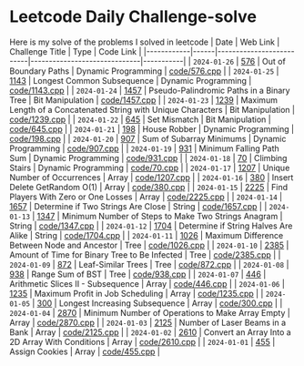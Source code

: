 # Leetcode Daily Challenge-solve
Here is my solve of the problems I solved in leetcode
| Date       |   Web Link  | Challenge Title          | Type                         | Code Link |
|------------|------|--------------------------|------------------------------|-----------|
| `2024-01-26` | [576](https://leetcode.com/problems/out-of-boundary-paths/description/) | Out of Boundary Paths | Dynamic Programming | [code/576.cpp](code/576.cpp) |
| `2024-01-25` | [1143](https://leetcode.com/problems/longest-common-subsequence/description/) | Longest Common Subsequence | Dynamic Programming | [code/1143.cpp](code/1143.cpp) |
| `2024-01-24` | [1457](https://leetcode.com/problems/pseudo-palindromic-paths-in-a-binary-tree/description/) | Pseudo-Palindromic Paths in a Binary Tree | Bit Manipulation | [code/1457.cpp](code/1457.cpp) |
| `2024-01-23` | [1239](https://leetcode.com/problems/maximum-length-of-a-concatenated-string-with-unique-characters/description/) | Maximum Length of a Concatenated String with Unique Characters | Bit Manipulation | [code/1239.cpp](code/1239.cpp) |
| `2024-01-22` | [645](https://leetcode.com/problems/set-mismatch/description/) | Set Mismatch | Bit Manipulation | [code/645.cpp](code/645.cpp) |
| `2024-01-21` | [198](https://leetcode.com/problems/house-robber/description/) | House Robber | Dynamic Programming | [code/198.cpp](code/198.cpp) |
| `2024-01-20` | [907](https://leetcode.com/problems/sum-of-subarray-minimums/description/) | Sum of Subarray Minimums | Dynamic Programming | [code/907.cpp](code/907.cpp) |
| `2024-01-19` | [931](https://leetcode.com/problems/minimum-falling-path-sum/description/) | Minimum Falling Path Sum | Dynamic Programming | [code/931.cpp](code/931.cpp) |
| `2024-01-18` | [70](https://leetcode.com/problems/climbing-stairs/description/) | Climbing Stairs | Dynamic Programming | [code/70.cpp](code/70.cpp) |
| `2024-01-17` | [1207](https://leetcode.com/problems/unique-number-of-occurrences/description/) | Unique Number of Occurrences | Array | [code/1207.cpp](code/1207.cpp) |
| `2024-01-16` | [380](https://leetcode.com/problems/insert-delete-getrandom-o1/description/) | Insert Delete GetRandom O(1) | Array | [code/380.cpp](code/380.cpp) |
| `2024-01-15` | [2225](https://leetcode.com/problems/find-players-with-zero-or-one-losses/description/) | Find Players With Zero or One Losses | Array | [code/2225.cpp](code/2225.cpp) |
| `2024-01-14` | [1657](https://leetcode.com/problems/determine-if-two-strings-are-close/description/) | Determine if Two Strings Are Close | String | [code/1657.cpp](code/1657.cpp) |
| `2024-01-13` | [1347](https://leetcode.com/problems/minimum-number-of-steps-to-make-two-strings-anagram/description/) | Minimum Number of Steps to Make Two Strings Anagram | String | [code/1347.cpp](code/1347.cpp) |
| `2024-01-12` | [1704](https://leetcode.com/problems/determine-if-string-halves-are-alike/) | Determine if String Halves Are Alike | String | [code/1704.cpp](code/1704.cpp) |
| `2024-01-11` | [1026](https://leetcode.com/problems/maximum-difference-between-node-and-ancestor/) | Maximum Difference Between Node and Ancestor | Tree | [code/1026.cpp](code/1026.cpp) |
| `2024-01-10` | [2385](https://leetcode.com/problems/amount-of-time-for-binary-tree-to-be-infected/description/) | Amount of Time for Binary Tree to Be Infected | Tree | [code/2385.cpp](code/2385.cpp) |
| `2024-01-09` | [872](https://leetcode.com/problems/leaf-similar-trees/description/) | Leaf-Similar Trees | Tree | [code/872.cpp](code/872.cpp) |
| `2024-01-08` | [938](https://www.leetcode.com/problems/range-sum-of-bst/) | Range Sum of BST | Tree | [code/938.cpp](code/938.cpp) |
| `2024-01-07` | [446](https://www.leetcode.com/problems/arithmetic-slices-ii-subsequence/) | Arithmetic Slices II - Subsequence | Array | [code/446.cpp](code/446.cpp) |
| `2024-01-06` | [1235](https://www.leetcode.com/problems/maximum-profit-in-job-scheduling/) | Maximum Profit in Job Scheduling | Array | [code/1235.cpp](code/1235.cpp) |
| `2024-01-05` | [300](https://www.leetcode.com/problems/longest-increasing-subsequence/) | Longest Increasing Subsequence | Array | [code/300.cpp](code/300.cpp) |
| `2024-01-04` | [2870](https://www.leetcode.com/problems/minimum-number-of-operations-to-make-array-empty/) | Minimum Number of Operations to Make Array Empty | Array | [code/2870.cpp](code/2870.cpp) |
| `2024-01-03` | [2125](https://www.leetcode.com/problems/number-of-laser-beams-in-a-bank/) | Number of Laser Beams in a Bank | Array | [code/2125.cpp](code/2125.cpp) | 
| `2024-01-02` | [2610](https://www.leetcode.com/problems/convert-an-array-into-a-2d-array-with-conditions/) | Convert an Array Into a 2D Array With Conditions | Array | [code/2610.cpp](code/2610.cpp) |
| `2024-01-01` | [455](https://leetcode.com/problems/assign-cookies/description/) | Assign Cookies | Array | [code/455.cpp](code/455.cpp) |
